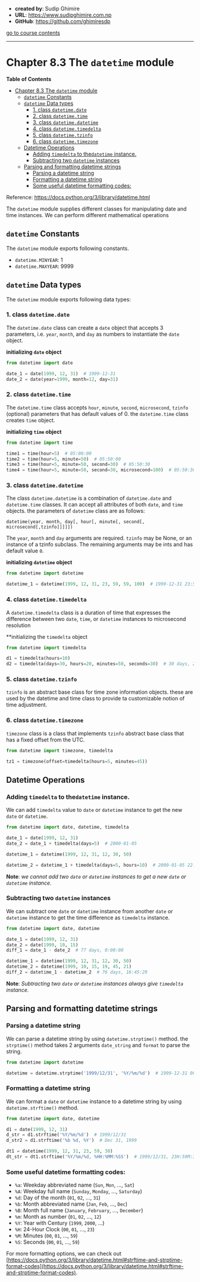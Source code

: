 - **created by**: Sudip Ghimire
- **URL**: https://www.sudipghimire.com.np
- **GitHub**: https://github.com/ghimiresdp

[go to course contents](https://github.com/ghimiresdp/python-notes/)
<hr>

# Chapter 8.3 The `datetime` module

**Table of Contents**

- [Chapter 8.3 The `datetime` module](#chapter-83-the-datetime-module)
  - [`datetime` Constants](#datetime-constants)
  - [`datetime` Data types](#datetime-data-types)
    - [1. class `datetime.date`](#1-class-datetimedate)
    - [2. class `datetime.time`](#2-class-datetimetime)
    - [3. class `datetime.datetime`](#3-class-datetimedatetime)
    - [4. class `datetime.timedelta`](#4-class-datetimetimedelta)
    - [5. class `datetime.tzinfo`](#5-class-datetimetzinfo)
    - [6. class `datetime.timezone`](#6-class-datetimetimezone)
  - [Datetime Operations](#datetime-operations)
    - [Adding `timedelta` to the`datetime` instance.](#adding-timedelta-to-thedatetime-instance)
    - [Subtracting two `datetime` instances](#subtracting-two-datetime-instances)
  - [Parsing and formatting datetime strings](#parsing-and-formatting-datetime-strings)
    - [Parsing a datetime string](#parsing-a-datetime-string)
    - [Formatting a datetime string](#formatting-a-datetime-string)
    - [Some useful datetime formatting codes:](#some-useful-datetime-formatting-codes)

Reference: https://docs.python.org/3/library/datetime.html

The `datetime` module supplies different classes for manipulating date and time instances. We can perform different
mathematical operations

## `datetime` Constants

The  `datetime` module exports following constants.

- `datetime.MINYEAR`: 1
- `datetime.MAXYEAR`: 9999

## `datetime` Data types

The `datetime` module exports following data types:

### 1. class `datetime.date`

The `datetime.date` class can create a `date` object that accepts 3 parameters, i.e. `year`, `month`, and `day` as
numbers to instantiate the `date` object.

**initializing `date` object**

```python
from datetime import date

date_1 = date(1999, 12, 31)  # 1999-12-31
date_2 = date(year=1999, month=12, day=31)
```

### 2. class `datetime.time`

The `datetime.time` class accepts `hour`, `minute`, `second`, `microsecond`, `tzinfo` (optional) parameters that has
default values of 0. the `datetime.time` class creates `time` object.

**initializing `time` object**

```python
from datetime import time

time1 = time(hour=5)  # 05:00:00
time2 = time(hour=5, minute=50)  # 05:50:00
time3 = time(hour=5, minute=50, second=30)  # 05:50:30
time4 = time(hour=5, minute=50, second=30, microsecond=100)  # 05:50:30.000100
```

### 3. class `datetime.datetime`

The class `datetime.datetime` is a combination of `datetime.date` and `datetime.time` classes. It can accept all
attributes of both `date`, and `time` objects. the parameters of `datetime` class are as follows:

`datetime(year, month, day[, hour[, minute[, second[, microsecond[,tzinfo]]]]])`

The `year`, `month` and `day` arguments are required. `tzinfo` may be None, or an instance of a tzinfo subclass. The
remaining
arguments may be ints and has default value `0`.

**initializing `datetime` object**

```python
from datetime import datetime

datetime_1 = datetime(1999, 12, 31, 23, 59, 59, 100)  # 1999-12-31 23:59:59.000100
```

### 4. class `datetime.timedelta`

A `datetime.timedelta` class is a duration of time that expresses the difference between two `date`, `time`, or
`datetime` instances to microsecond resolution

**initializing the `timedelta` object

```python
from datetime import timedelta

d1 = timedelta(hours=10)
d2 = timedelta(days=30, hours=20, minutes=50, seconds=30)  # 30 days, 20:50:30
```

### 5. class `datetime.tzinfo`

`tzinfo` is an abstract base class for time zone information objects. these are used by the datetime and time class to
provide ta customizable notion of time adjustment.

### 6. class `datetime.timezone`

`timezone` class is a class that implements `tzinfo` abstract base class that has a fixed offset from the UTC.

```python
from datetime import timezone, timedelta

tz1 = timezone(offset=timedelta(hours=5, minutes=45))
```

## Datetime Operations

### Adding `timedelta` to the`datetime` instance.

We can add `timedelta` value to `date` or `datetime` instance to get the new `date` or `datetime`.

```python
from datetime import date, datetime, timedelta

date_1 = date(1999, 12, 31)
date_2 = date_1 + timedelta(days=5)  # 2000-01-05

datetime_1 = datetime(1999, 12, 31, 12, 30, 50)

datetime_2 = datetime_1 + timedelta(days=5, hours=10)  # 2000-01-05 22:30:50
```

**Note**: _we cannot add two `date` or `datetime` instances to get a new `date` or `datetime` instance._

### Subtracting two `datetime` instances

We can subtract one `date` or `datetime` instance from another `date` or `datetime` instance to get the time difference
as `timedelta` instance.

```python
from datetime import date, datetime

date_1 = date(1999, 12, 31)
date_2 = date(1999, 10, 15)
diff_1 = date_1 - date_2  # 77 days, 0:00:00

datetime_1 = datetime(1999, 12, 31, 12, 30, 50)
datetime_2 = datetime(1999, 10, 15, 19, 45, 21)
diff_2 = datetime_1 - datetime_2  # 76 days, 16:45:29
```

**Note**: _Subtracting two `date` or `datetime` instances always give `timedelta` instance._

## Parsing and formatting datetime strings

### Parsing a datetime string

We can parse a datetime string by using `datetime.strptime()` method. the `strptime()` method takes 2 arguments
`date_string`
and `format` to parse the string.

```python
from datetime import datetime

datetime = datetime.strptime('1999/12/31', '%Y/%m/%d')  # 1999-12-31 00:00:00
```

### Formatting a datetime string

We can format a `date` or `datetime` instance to a datetime string by using `datetime.strftime()` method.

```python
from datetime import date, datetime

d1 = date(1999, 12, 31)
d_str = d1.strftime('%Y/%m/%d')  # 1999/12/31
d_str2 = d1.strftime('%b %d, %Y')  # Dec 31, 1999

dt1 = datetime(1999, 12, 31, 23, 59, 30)
dt_str = dt1.strftime('%Y/%m/%d, %HH:%MM:%SS')  # 1999/12/31, 23H:59M:30S
```

### Some useful datetime formatting codes:

- `%a`: Weekday abbreviated name (`Sun`, `Mon`, ..., `Sat`)
- `%A`: Weekday full name (`Sunday`, `Monday`, ..., `Saturday`)
- `%d`: Day of the month (`01`, `02`, ..., `31`)
- `%b`: Month abbreviated name (`Jan`, `Feb`, ..., `Dec`)
- `%B`: Month full name (`January`, `February`, ..., `December`)
- `%m`: Month as number (`01`, `02`, ..., `12`)
- `%Y`: Year with Century (`1999`, `2000`, ...)
- `%H`: 24-Hour Clock (`00`, `01`, ..., `23`)
- `%M`: Minutes (`00`, `01`, ..., `59`)
- `%S`: Seconds (`00`, `01`, ..., `59`)

For more formatting options, we can check
out [https://docs.python.org/3/library/datetime.html#strftime-and-strptime-format-codes](https://docs.python.org/3/library/datetime.html#strftime-and-strptime-format-codes).
